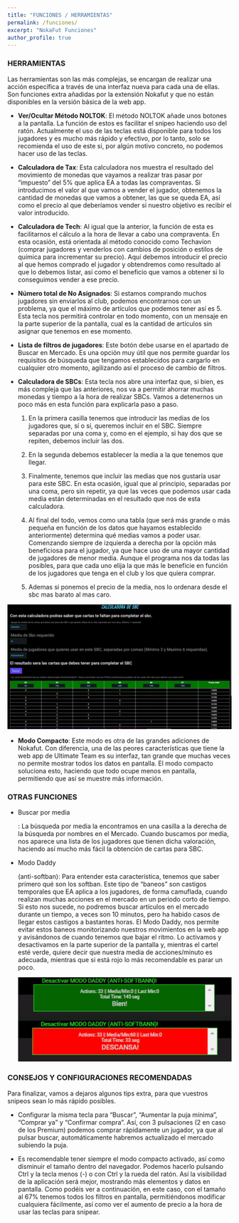 ```yaml
---
title: "FUNCIONES / HERRAMIENTAS"
permalink: /funciones/
excerpt: "NokaFut Funciones"
author_profile: true
---
```


### HERRAMIENTAS

Las herramientas son las más complejas, se encargan de realizar una acción específica a través de una interfaz nueva para cada una de ellas. Son funciones extra añadidas por la extensión Nokafut y que no están disponibles en la versión básica de la web app.

  * <b>Ver/Ocultar Método NOLTOK</b>: El método NOLTOK añade unos botones a la pantalla. La función de estos es facilitar el snipeo haciendo uso del ratón. Actualmente el uso de las teclas está disponible para todos los jugadores y es mucho más rápido y efectivo, por lo tanto, solo se recomienda el uso de este si, por algún motivo concreto, no podemos hacer uso de las teclas.

  * <b>Calculadora de Tax</b>: Esta calculadora nos muestra el resultado del movimiento de monedas que vayamos a realizar tras pasar por “impuesto” del 5% que aplica EA a todas las compraventas. Si introducimos el valor al que vamos a vender el jugador, obtenemos la cantidad de monedas que vamos a obtener, las que se queda EA, así como el precio al que deberíamos vender si nuestro objetivo es recibir el valor introducido.

  * <b>Calculadora de Tech</b>: Al igual que la anterior, la función de esta es facilitarnos el cálculo a la hora de llevar a cabo una compraventa. En esta ocasión, está orientada al método conocido como Techavion (comprar jugadores y venderlos con cambios de posición o estilos de química para incrementar su precio). Aquí debemos introducir el precio al que hemos comprado el jugador y obtendremos como resultado al que lo debemos listar, así como el beneficio que vamos a obtener si lo conseguimos vender a ese precio.

  * <b>Número total de No Asignados</b>: Si estamos comprando muchos jugadores sin enviarlos al club, podemos encontrarnos con un problema, ya que el máximo de artículos que podemos tener así es 5. Esta tecla nos permitirá controlar en todo momento, con un mensaje en la parte superior de la pantalla, cual es la cantidad de artículos sin asignar que tenemos en ese momento.

  * <b>Lista de filtros de jugadores</b>: Este botón debe usarse en el apartado de Buscar en Mercado. Es una opción muy útil que nos permite guardar los requisitos de búsqueda que tengamos establecidos para cargarlo en cualquier otro momento, agilizando así el proceso de cambio de filtros.

  * <b>Calculadora de SBCs</b>: Esta tecla nos abre una interfaz que, si bien, es más compleja que las anteriores, nos va a permitir ahorrar muchas monedas y tiempo a la hora de realizar SBCs. Vamos a detenernos un poco más en esta función para explicarla paso a paso.

    1. En la primera casilla tenemos que introducir las medias de los jugadores que, sí o sí, queremos incluir en el SBC. Siempre separadas por una coma y, como en el ejemplo, si hay dos que se repiten, debemos incluir las dos.

    2. En la segunda debemos establecer la media a la que tenemos que llegar.

    3. Finalmente, tenemos que incluir las medias que nos gustaría usar para este SBC. En esta ocasión, igual que al principio, separadas por una coma, pero sin repetir, ya que las veces que podemos usar cada media están determinadas en el resultado que nos de esta calculadora.

    4. Al final del todo, vemos como una tabla (que será más grande o más pequeña en función de los datos que hayamos establecido anteriormente) determina qué medias vamos a poder usar. Comenzando siempre de izquierda a derecha por la opción más beneficiosa para el jugador, ya que hace uso de una mayor cantidad de jugadores de menor media. Aunque el programa nos da todas las posibles, para que cada uno elija la que más le beneficie en función de los jugadores que tenga en el club y los que quiera comprar.

    5. Ademas si ponemos el precio de la media, nos lo ordenara desde el sbc mas barato al mas caro.

  ![Calculadora SBCs](/images/calcusbc.png)


  * <b>Modo Compacto</b>: Este modo es otra de las grandes adiciones de Nokafut. Con diferencia, una de las peores características que tiene la web app de Ultimate Team es su interfaz, tan grande que muchas veces no permite mostrar todos los datos en pantalla. El modo compacto soluciona esto, haciendo que todo ocupe menos en pantalla, permitiendo que así se muestre más información.


### OTRAS FUNCIONES


  * <p>Buscar por media</p>: La búsqueda por media la encontramos en una casilla a la derecha de la búsqueda por nombres en el Mercado. Cuando buscamos por media, nos aparece una lista de los jugadores que tienen dicha valoración, haciendo así mucho más fácil la obtención de cartas para SBC.

  * <p>Modo Daddy</p> (anti-softban): Para entender esta característica, tenemos que saber primero qué son los softban. Este tipo de “baneos” son castigos temporales que EA aplica a los jugadores, de forma camuflada, cuando realizan muchas acciones en el mercado en un periodo corto de tiempo. Si esto nos sucede, no podremos buscar artículos en el mercado durante un tiempo, a veces son 10 minutos, pero ha habido casos de llegar estos castigos a bastantes horas. El Modo Daddy, nos permite evitar estos baneos monitorizando nuestros movimientos en la web app y avisándonos de cuando tenemos que bajar el ritmo. Lo activamos y desactivamos en la parte superior de la pantalla y, mientras el cartel esté verde, quiere decir que nuestra media de acciones/minuto es adecuada, mientras que si está rojo lo más recomendable es parar un poco.

      ![Modo Daddy](/images/dady.png)


### CONSEJOS Y CONFIGURACIONES RECOMENDADAS

Para finalizar, vamos a dejaros algunos tips extra, para que vuestros snipeos sean lo más rápido posibles.

  * Configurar la misma tecla para “Buscar”, “Aumentar la puja mínima”, “Comprar ya” y “Confirmar compra”. Así, con 3 pulsaciones (2 en caso de los Premium) podemos comprar rápidamente un jugador, ya que al pulsar buscar, automáticamente habremos actualizado el mercado subiendo la puja.

  * Es recomendable tener siempre el modo compacto activado, así como disminuir el tamaño dentro del navegador. Podemos hacerlo pulsando Ctrl y la tecla menos (-) o con Ctrl y la rueda del ratón. Así la visibilidad de la aplicación será mejor, mostrando más elementos y datos en pantalla. Como podéis ver a continuación, en este caso, con el tamaño al 67% tenemos todos los filtros en pantalla, permitiéndonos modificar cualquiera fácilmente, así como ver el aumento de precio a la hora de usar las teclas para snipear.
